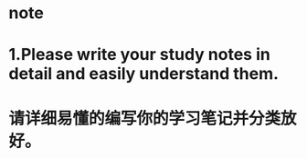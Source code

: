 # note
# 1.Please write your study notes in detail and easily understand them.
# 		请详细易懂的编写你的学习笔记并分类放好。